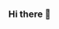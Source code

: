### Hi there 👋
<div id="header" align="center">
  <img scr="https://media.giphy.com/media/ZCes4khR2025X0rOLY/giphy.gif" width="100"/>
</div>
<!--
**VoloshinaV/VoloshinaV** is a ✨ _special_ ✨ repository because its `README.md` (this file) appears on your GitHub profile.

Here are some ideas to get you started:

- 🔭 I’m currently working on ...
- 🌱 I’m currently learning ...
- 👯 I’m looking to collaborate on ...
- 🤔 I’m looking for help with ...
- 💬 Ask me about ...
- 📫 How to reach me: ...
- 😄 Pronouns: ...
- ⚡ Fun fact: ...
-->
